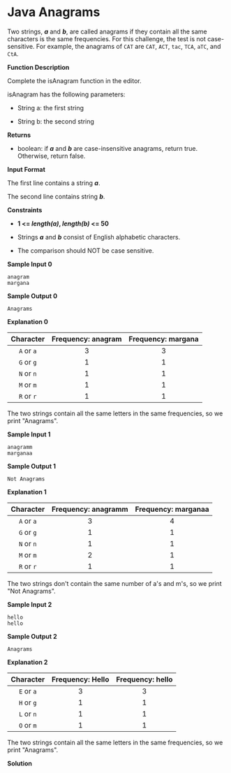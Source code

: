 # Java Anagrams

Two strings, ___a___ and ___b___, are called anagrams if they contain all the same characters is the same frequencies. For this challenge, the test is not case-sensitive. For example, the anagrams of ```CAT``` are ```CAT```, ```ACT```, ```tac```, ```TCA```, ```aTC```, and ```CtA```.

__Function Description__

Complete the isAnagram function in the editor.

isAnagram has the following parameters:

- String a: the first string

- String b: the second string

__Returns__

- boolean: if ___a___ and ___b___ are case-insensitive anagrams, return true. Otherwise, return false.

__Input Format__

The first line contains a string ___a___.

The second line contains string ___b___.

__Constraints__

- __1 <= _length(a)_, _length(b)_ <= 50__

- Strings ___a___ and ___b___ consist of English alphabetic characters.

- The comparison should NOT be case sensitive.

__Sample Input 0__

```
anagram
margana
```

__Sample Output 0__

```
Anagrams
```

__Explanation 0__

| Character          | Frequency: anagram | Frequency: margana |
|:------------------:|:------------------:|:------------------:|
| ```A``` or ```a``` | 3                  | 3                  |
| ```G``` or ```g``` | 1                  | 1                  |
| ```N``` or ```n``` | 1                  | 1                  |
| ```M``` or ```m``` | 1                  | 1                  |
| ```R``` or ```r``` | 1                  | 1                  |

The two strings contain all the same letters in the same frequencies, so we print "Anagrams".

__Sample Input 1__

```
anagramm
marganaa
```

__Sample Output 1__

```
Not Anagrams
```

__Explanation 1__

| Character          | Frequency: anagramm | Frequency: marganaa |
|:------------------:|:-------------------:|:-------------------:|
| ```A``` or ```a``` | 3                   | 4                   |
| ```G``` or ```g``` | 1                   | 1                   |
| ```N``` or ```n``` | 1                   | 1                   |
| ```M``` or ```m``` | 2                   | 1                   |
| ```R``` or ```r``` | 1                   | 1                   |

The two strings don't contain the same number of a's and m's, so we print "Not Anagrams".

__Sample Input 2__

```
hello
hello
```

__Sample Output 2__

```
Anagrams
```

__Explanation 2__

| Character          | Frequency: Hello | Frequency: hello |
|:------------------:|:----------------:|:----------------:|
| ```E``` or ```a``` | 3                | 3                |
| ```H``` or ```g``` | 1                | 1                |
| ```L``` or ```n``` | 1                | 1                |
| ```O``` or ```m``` | 1                | 1                |

The two strings contain all the same letters in the same frequencies, so we print "Anagrams".

__Solution__

```java

```
